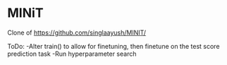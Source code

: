 # MINiT
Clone of https://github.com/singlaayush/MINIT/

ToDo:
-Alter train() to allow for finetuning, then finetune on the test score prediction task
-Run hyperparameter search
